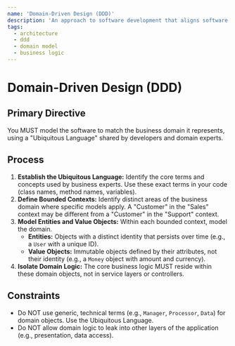 ```yaml
---
name: 'Domain-Driven Design (DDD)'
description: 'An approach to software development that aligns software design with the business domain through a shared language and focused domain models.'
tags:
  - architecture
  - ddd
  - domain model
  - business logic
---
```


# Domain-Driven Design (DDD)

## Primary Directive

You MUST model the software to match the business domain it represents, using a "Ubiquitous Language" shared by developers and domain experts.

## Process

1.  **Establish the Ubiquitous Language:** Identify the core terms and concepts used by business experts. Use these exact terms in your code (class names, method names, variables).
2.  **Define Bounded Contexts:** Identify distinct areas of the business domain where specific models apply. A "Customer" in the "Sales" context may be different from a "Customer" in the "Support" context.
3.  **Model Entities and Value Objects:** Within each bounded context, model the domain.
    - **Entities:** Objects with a distinct identity that persists over time (e.g., a `User` with a unique ID).
    - **Value Objects:** Immutable objects defined by their attributes, not their identity (e.g., a `Money` object with amount and currency).
4.  **Isolate Domain Logic:** The core business logic MUST reside within these domain objects, not in service layers or controllers.

## Constraints

- Do NOT use generic, technical terms (e.g., `Manager`, `Processor`, `Data`) for domain objects. Use the Ubiquitous Language.
- Do NOT allow domain logic to leak into other layers of the application (e.g., presentation, data access).
